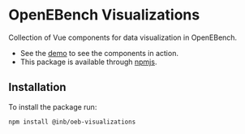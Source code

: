 # OpenEBench Visualizations

Collection of Vue components for data visualization in OpenEBench. 

- See the [demo](https://inab.github.io/oeb-visualizations-demo/) to see the components in action.
- This package is available through [npmjs](https://www.npmjs.com/package/@inb/oeb-visualizations).

## Installation

To install the package run: 

```bash
npm install @inb/oeb-visualizations
``` 
